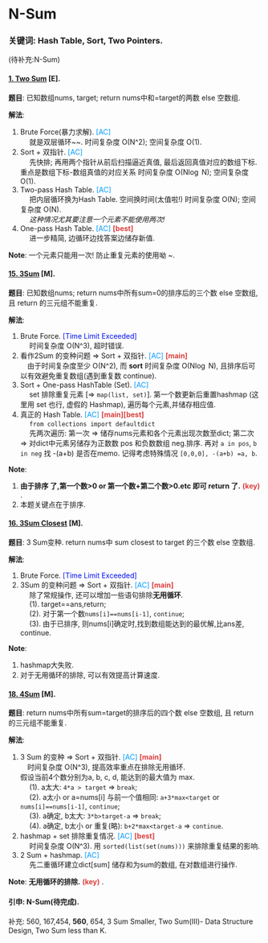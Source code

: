 # N-Sum

### 关键词: Hash Table, Sort, Two Pointers. 

(待补充:N-Sum)

#### [1. Two Sum](https://leetcode.com/problems/two-sum/) [E].

**题目**: 已知数组nums, target; return nums中和=target的两数 else 空数组.  

**解法**:  
1. Brute Force(暴力求解). <font color=#0099ff>[AC]</font>    
&emsp; 就是双层循环~~. 时间复杂度 O(N^2); 空间复杂度 O(1).   
2. Sort + 双指针. <font color=#0099ff>[AC]</font>   
&emsp; 先快排; 再用两个指针从前后扫描逼近真值, 最后返回真值对应的数组下标. 重点是数组下标-数组真值的对应关系 时间复杂度 O(N$\log$ N); 空间复杂度 O(1).  
3. Two-pass Hash Table.  <font color=#0099ff>[AC]</font>     
&emsp; 把内层循环换为Hash Table. 空间换时间(太值啦!) 时间复杂度 O(N); 空间复杂度 O(N).  
&emsp; *这种情况尤其要注意一个元素不能使用两次!*  
4. One-pass Hash Table. <font color=#0099ff>[AC]</font>
 <font color=#dc4040>**[best]**</font>      
&emsp; 进一步精简, 边循环边找答案边储存新值. 

**Note**:  一个元素只能用一次! 防止重复元素的使用呦 ~.  

#### [15. 3Sum](https://leetcode.com/problems/3sum/) [M].

**题目**: 已知数组nums; return nums中所有sum=0的排序后的三个数 else 空数组, 且 return 的三元组不能重复. 

**解法**:  
1. Brute Force. <font color=#000ff>[Time Limit Exceeded]</font>    
&emsp; 时间复杂度 O(N^3), 超时错误.   
2. 看作2Sum 的变种问题 => Sort + 双指针. <font color=#0099ff>[AC]</font>  <font color=#dc4040>**[main]**</font>  
&emsp;由于时间复杂度至少 O(N^2), 而 **sort** 时间复杂度 O(N$\log$ N), 且排序后可以有效避免重复数组(遇到重复数 continue).  
3. Sort + One-pass HashTable (Set). <font color=#0099ff>[AC]</font>      
&emsp;  set 排除重复元素 [=> `map(list, set)`]. 第一个数更新后重置hashmap (这里用 set 也行, 虚假的 Hashmap), 遍历每个元素,并储存相应值.    
4. 真正的 Hash Table. <font color=#0099ff>[AC]</font>  <font color=#dc4040>**[main][best]**</font>  
&emsp; `from collections import defaultdict`  
&emsp; 先两次遍历: 第一次 => 储存nums元素和各个元素出现次数至dict; 第二次 => 对dict中元素另储存为正数数 pos 和负数数组 neg.排序. 再对 `a in pos`, `b in neg` 找 -(a+b) 是否在memo. 记得考虑特殊情况 
`[0,0,0], -(a+b) =a, b`.   

**Note**:   
1. **由于排序 了,第一个数>0 or 第一个数+第二个数>0.etc 即可 return 了.** <font color=#dc4040>**(key)** </font>.    
2. 本题关键点在于排序.  

#### [16. 3Sum Closest](https://leetcode.com/problems/3sum-closest/) [M].

**题目**: 3 Sum变种.  return nums中 sum closest to target 的三个数 else 空数组. 

**解法**:  
1. Brute Force. <font color=#000ff>[Time Limit Exceeded]</font>      
2. 3Sum 的变种问题 => Sort + 双指针. <font color=#0099ff>[AC]</font>  <font color=#dc4040>**[main]** </font>   
&emsp; 除了常规操作, 还可以增加一些语句排除**无用循环**.   
&emsp; (1). target==ans,return;   
&emsp; (2). 对于第一个数`nums[i]==nums[i-1]`, `continue`;   
&emsp; (3). 由于已排序, 则nums[i]确定时,找到数组能达到的最优解,比ans差, continue.  

**Note**:   
1. hashmap大失败.    
2. 对于无用循环的排除, 可以有效提高计算速度.  

#### [18. 4Sum](https://leetcode.com/problems/4sum/) [M].

**题目**: return nums中所有sum=target的排序后的四个数 else 空数组, 且 return 的三元组不能重复. 

**解法**:  
1. 3 Sum 的变种 => Sort + 双指针. <font color=#0099ff>[AC]</font>  <font color=#dc4040>**[main]**</font>   
&emsp;时间复杂度 O(N^3), 提高效率重点在排除无用循环.   
假设当前4个数分别为a, b, c, d, 能达到的最大值为 max.  
&emsp; (1). a太大: `4*a > target` => `break`;   
&emsp; (2). a太小 or a=nums[i] 与前一个值相同: `a+3*max<target` or `nums[i]==nums[i-1]`, `continue`;   
&emsp; (3). a确定, b太大: `3*b>target-a` => `break`;   
&emsp; (4). a确定, b太小 or 重复(略): `b+2*max<target-a` => `continue`.  
2. hashmap + set 排除重复情况. <font color=#0099ff>[AC]</font> <font color=#dc4040> **[best]**</font>   
&emsp;  时间复杂度 O(N^3). 用 `sorted(list(set(nums)))` 来排除重复结果的影响.  
3. 2 Sum + hashmap. <font color=#0099ff>[AC]</font>   
&emsp; 先二重循环建立dict[sum] 储存和为sum的数组, 在对数组进行操作.

**Note**: **无用循环的排除.** <font color=#dc4040>**(key)** </font>.    


#### 引申: N-Sum(待完成).

补充: 560, 167,454, **560**, 654,   3 Sum Smaller, Two Sum(III)- Data Structure Design, Two Sum less than K.   




    
